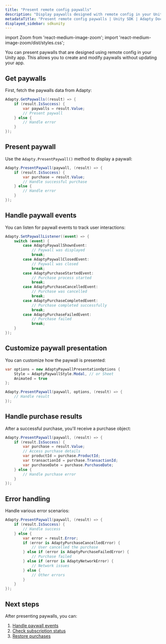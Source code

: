 ```yaml
---
title: "Present remote config paywalls"
description: "Display paywalls designed with remote config in your Unity app."
metadataTitle: "Present remote config paywalls | Unity SDK | Adapty Docs"
displayed_sidebar: sdkunity
---
```


import Zoom from 'react-medium-image-zoom';
import 'react-medium-image-zoom/dist/styles.css';

You can present paywalls that are designed using remote config in your Unity app. This allows you to create and modify paywalls without updating your app.

## Get paywalls

First, fetch the paywalls data from Adapty:

```csharp
Adapty.GetPaywalls((result) => {
    if (result.IsSuccess) {
        var paywalls = result.Value;
        // Present paywall
    } else {
        // Handle error
    }
});
```

## Present paywall

Use the `Adapty.PresentPaywall()` method to display a paywall:

```csharp
Adapty.PresentPaywall(paywall, (result) => {
    if (result.IsSuccess) {
        var purchase = result.Value;
        // Handle successful purchase
    } else {
        // Handle error
    }
});
```

## Handle paywall events

You can listen for paywall events to track user interactions:

```csharp
Adapty.SetPaywallListener((event) => {
    switch (event) {
        case AdaptyPaywallShownEvent:
            // Paywall was displayed
            break;
        case AdaptyPaywallClosedEvent:
            // Paywall was closed
            break;
        case AdaptyPurchaseStartedEvent:
            // Purchase process started
            break;
        case AdaptyPurchaseCancelledEvent:
            // Purchase was cancelled
            break;
        case AdaptyPurchaseCompletedEvent:
            // Purchase completed successfully
            break;
        case AdaptyPurchaseFailedEvent:
            // Purchase failed
            break;
    }
});
```

## Customize paywall presentation

You can customize how the paywall is presented:

```csharp
var options = new AdaptyPaywallPresentationOptions {
    Style = AdaptyPaywallStyle.Modal, // or Sheet
    Animated = true
};

Adapty.PresentPaywall(paywall, options, (result) => {
    // Handle result
});
```

## Handle purchase results

After a successful purchase, you'll receive a purchase object:

```csharp
Adapty.PresentPaywall(paywall, (result) => {
    if (result.IsSuccess) {
        var purchase = result.Value;
        // Access purchase details
        var productId = purchase.ProductId;
        var transactionId = purchase.TransactionId;
        var purchaseDate = purchase.PurchaseDate;
    } else {
        // Handle purchase error
    }
});
```

## Error handling

Handle various error scenarios:

```csharp
Adapty.PresentPaywall(paywall, (result) => {
    if (result.IsSuccess) {
        // Handle success
    } else {
        var error = result.Error;
        if (error is AdaptyPurchaseCancelledError) {
            // User cancelled the purchase
        } else if (error is AdaptyPurchaseFailedError) {
            // Purchase failed
        } else if (error is AdaptyNetworkError) {
            // Network issues
        } else {
            // Other errors
        }
    }
});
```

## Next steps

After presenting paywalls, you can:

1. [Handle paywall events](/unity-handling-events)
2. [Check subscription status](/unity-check-subscription-status)
3. [Restore purchases](/unity-restore-purchase) 